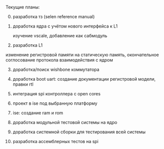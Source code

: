 Текущие планы:

0) разработка тз (selen reference manual)

1) доработка ядра с учётом нового интерфейса к L1
   
   изучение vscale, добавление как сабмодуль

2) разработка L1
  
  изменение регистровой памяти на статическую память, окончательное соглосование протокола взаимодействия с ядром

3) доработка/поиск wishbone коммутатора

4) доработка boot uart: создание документации регистровой модели, правки rtl

5) интеграция spi контроллера с open cores 

6) проект в ise под выбранную платформу 

7) ise: создание ram и rom

8) доработка модульной тестовой системы на ядро

9) доработка системной сборки для тестирования всей системы

10) разработка ассемблерных тестов на spi

